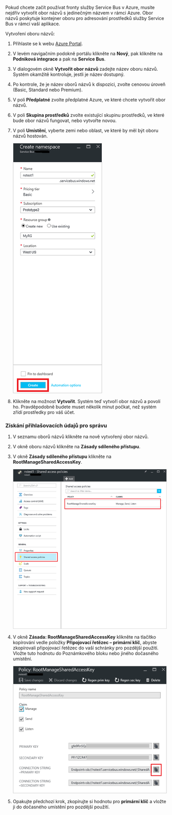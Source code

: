 Pokud chcete začít používat fronty služby Service Bus v Azure, musíte nejdřív vytvořit obor názvů s jedinečným názvem v rámci Azure. Obor názvů poskytuje kontejner oboru pro adresování prostředků služby Service Bus v rámci vaší aplikace.

Vytvoření oboru názvů:

1. Přihlaste se k webu [Azure Portal][Azure portal].
2. V levém navigačním podokně portálu klikněte na **Nový**, pak klikněte na **Podniková integrace** a pak na **Service Bus**.
3. V dialogovém okně **Vytvořit obor názvů** zadejte název oboru názvů. Systém okamžitě kontroluje, jestli je název dostupný.
4. Po kontrole, že je název oborů názvů k dispozici, zvolte cenovou úroveň (Basic, Standard nebo Premium).
5. V poli **Předplatné** zvolte předplatné Azure, ve které chcete vytvořit obor názvů.
6. V poli **Skupina prostředků** zvolte existující skupinu prostředků, ve které bude obor názvů fungovat, nebo vytvořte novou.      
7. V poli **Umístění**, vyberte zemi nebo oblast, ve které by měl být oboru názvů hostován.
   
    ![Vytvoření oboru názvů][create-namespace]
8. Klikněte na možnost **Vytvořit**. Systém teď vytvoří obor názvů a povolí ho. Pravděpodobně budete muset několik minut počkat, než systém zřídí prostředky pro váš účet.

### <a name="obtain-the-management-credentials"></a>Získání přihlašovacích údajů pro správu

1. V seznamu oborů názvů klikněte na nově vytvořený obor názvů.
2. V okně oboru názvů klikněte na **Zásady sdíleného přístupu**.
3. V okně **Zásady sdíleného přístupu** klikněte na **RootManageSharedAccessKey**.
   
    ![connection-info][connection-info]
4. V okně **Zásada: RootManageSharedAccessKey** klikněte na tlačítko kopírování vedle položky **Připojovací řetězec – primární klíč**, abyste zkopírovali připojovací řetězec do vaší schránky pro pozdější použití. Vložte tuto hodnotu do Poznámkového bloku nebo jiného dočasného umístění.
   
    ![connection-string][connection-string]

5. Opakujte předchozí krok, zkopírujte si hodnotu pro **primární klíč** a vložte ji do dočasného umístění pro pozdější použití.

<!--Image references-->

[create-namespace]: ./media/service-bus-create-namespace-portal/create-namespace.png
[connection-info]: ./media/service-bus-create-namespace-portal/connection-info.png
[connection-string]: ./media/service-bus-create-namespace-portal/connection-string.png
[Azure portal]: https://portal.azure.com
